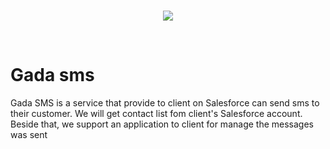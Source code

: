 <br />
<p align="center"> 
  <a href="">
    <img src="https://res.cloudinary.com/vinhhai/image/upload/v1594373035/nvf6jx1coelrjfdwnvoj.png">
  </a>
</p>

<br />

# Gada sms

Gada SMS is a service that provide to client on Salesforce can send sms to their customer. We will get contact list fom client's Salesforce account. Beside that, we support an application to client for manage the messages was sent
